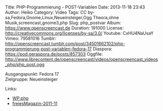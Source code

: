 Title: PHP-Programmierung - POST-Variablen
Date: 2013-11-18 23:43
Author: Heiko
Category: Video
Tags: CC by-sa,Fedora,Gnome,Linux,Neueinsteiger,Ogg Theora,ohne Musik,screencast,gnome3,php
Slug: php_postvar
Album: https://www.openscreencast.de
Duration: 191000
License: http://creativecommons.org/licenses/by-sa/3.0/
Youtube: CxHU4NaUsaY
Vimeo: 79581016
Tumblr: http://openscreencast.tumblr.com/post/34501662102/php-programmierung-post-variablen-fedora-17
Diaspora: https://pod.geraspora.de/posts/857303
Oggfile: http://www.librecontent.de/openscreencast/videos/openscreencast_videos_php/php_post.ogg

Ausgangspunkt: Fedora 17  
Zielgruppe: Neueinsteiger  

Links:

  * [WP:php](https://de.wikipedia.org/wiki/Php "Link zu WP:php")
  * [freiesMagazin-2011-11](http://www.freiesmagazin.de/freiesMagazin-2011-11 "Link zu freiesmagazin.de")

